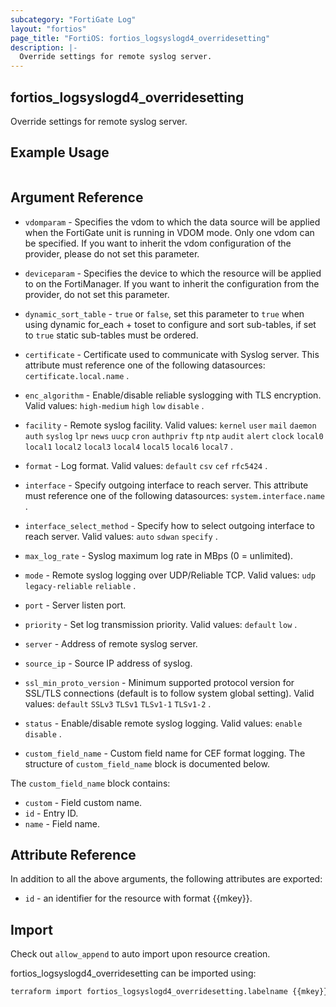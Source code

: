 ```yaml
---
subcategory: "FortiGate Log"
layout: "fortios"
page_title: "FortiOS: fortios_logsyslogd4_overridesetting"
description: |-
  Override settings for remote syslog server.
---
```


## fortios_logsyslogd4_overridesetting
Override settings for remote syslog server.

## Example Usage

```hcl

```

## Argument Reference
* `vdomparam` - Specifies the vdom to which the data source will be applied when the FortiGate unit is running in VDOM mode. Only one vdom can be specified. If you want to inherit the vdom configuration of the provider, please do not set this parameter.
* `deviceparam` - Specifies the device to which the resource will be applied to on the FortiManager. If you want to inherit the configuration from the provider, do not set this parameter.
* `dynamic_sort_table` - `true` or `false`, set this parameter to `true` when using dynamic for_each + toset to configure and sort sub-tables, if set to `true` static sub-tables must be ordered.

* `certificate` - Certificate used to communicate with Syslog server. This attribute must reference one of the following datasources: `certificate.local.name` .
* `enc_algorithm` - Enable/disable reliable syslogging with TLS encryption. Valid values: `high-medium` `high` `low` `disable` .
* `facility` - Remote syslog facility. Valid values: `kernel` `user` `mail` `daemon` `auth` `syslog` `lpr` `news` `uucp` `cron` `authpriv` `ftp` `ntp` `audit` `alert` `clock` `local0` `local1` `local2` `local3` `local4` `local5` `local6` `local7` .
* `format` - Log format. Valid values: `default` `csv` `cef` `rfc5424` .
* `interface` - Specify outgoing interface to reach server. This attribute must reference one of the following datasources: `system.interface.name` .
* `interface_select_method` - Specify how to select outgoing interface to reach server. Valid values: `auto` `sdwan` `specify` .
* `max_log_rate` - Syslog maximum log rate in MBps (0 = unlimited).
* `mode` - Remote syslog logging over UDP/Reliable TCP. Valid values: `udp` `legacy-reliable` `reliable` .
* `port` - Server listen port.
* `priority` - Set log transmission priority. Valid values: `default` `low` .
* `server` - Address of remote syslog server.
* `source_ip` - Source IP address of syslog.
* `ssl_min_proto_version` - Minimum supported protocol version for SSL/TLS connections (default is to follow system global setting). Valid values: `default` `SSLv3` `TLSv1` `TLSv1-1` `TLSv1-2` .
* `status` - Enable/disable remote syslog logging. Valid values: `enable` `disable` .
* `custom_field_name` - Custom field name for CEF format logging. The structure of `custom_field_name` block is documented below.

The `custom_field_name` block contains:

* `custom` - Field custom name.
* `id` - Entry ID.
* `name` - Field name.

## Attribute Reference

In addition to all the above arguments, the following attributes are exported:
* `id` - an identifier for the resource with format {{mkey}}.

## Import

Check out `allow_append` to auto import upon resource creation.

fortios_logsyslogd4_overridesetting can be imported using:
```sh
terraform import fortios_logsyslogd4_overridesetting.labelname {{mkey}}
```

